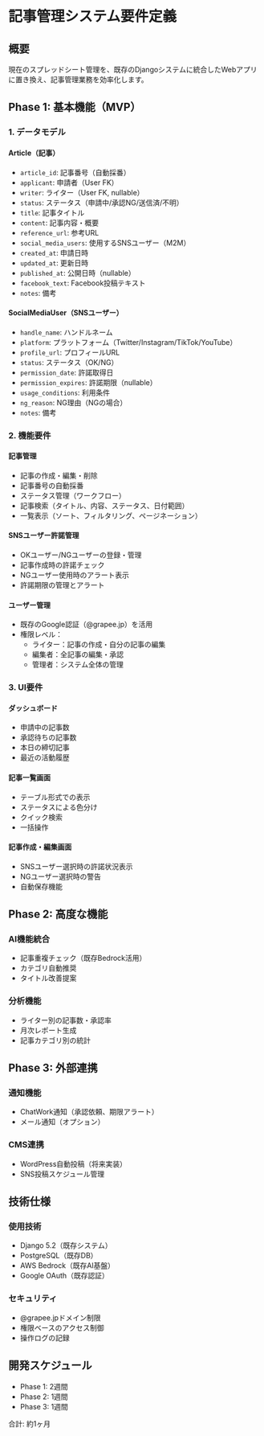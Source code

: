 # 記事管理システム要件定義

## 概要
現在のスプレッドシート管理を、既存のDjangoシステムに統合したWebアプリに置き換え、記事管理業務を効率化します。

## Phase 1: 基本機能（MVP）

### 1. データモデル

#### Article（記事）
- `article_id`: 記事番号（自動採番）
- `applicant`: 申請者（User FK）
- `writer`: ライター（User FK, nullable）
- `status`: ステータス（申請中/承認NG/送信済/不明）
- `title`: 記事タイトル
- `content`: 記事内容・概要
- `reference_url`: 参考URL
- `social_media_users`: 使用するSNSユーザー（M2M）
- `created_at`: 申請日時
- `updated_at`: 更新日時
- `published_at`: 公開日時（nullable）
- `facebook_text`: Facebook投稿テキスト
- `notes`: 備考

#### SocialMediaUser（SNSユーザー）
- `handle_name`: ハンドルネーム
- `platform`: プラットフォーム（Twitter/Instagram/TikTok/YouTube）
- `profile_url`: プロフィールURL
- `status`: ステータス（OK/NG）
- `permission_date`: 許諾取得日
- `permission_expires`: 許諾期限（nullable）
- `usage_conditions`: 利用条件
- `ng_reason`: NG理由（NGの場合）
- `notes`: 備考

### 2. 機能要件

#### 記事管理
- 記事の作成・編集・削除
- 記事番号の自動採番
- ステータス管理（ワークフロー）
- 記事検索（タイトル、内容、ステータス、日付範囲）
- 一覧表示（ソート、フィルタリング、ページネーション）

#### SNSユーザー許諾管理
- OKユーザー/NGユーザーの登録・管理
- 記事作成時の許諾チェック
- NGユーザー使用時のアラート表示
- 許諾期限の管理とアラート

#### ユーザー管理
- 既存のGoogle認証（@grapee.jp）を活用
- 権限レベル：
  - ライター：記事の作成・自分の記事の編集
  - 編集者：全記事の編集・承認
  - 管理者：システム全体の管理

### 3. UI要件

#### ダッシュボード
- 申請中の記事数
- 承認待ちの記事数
- 本日の締切記事
- 最近の活動履歴

#### 記事一覧画面
- テーブル形式での表示
- ステータスによる色分け
- クイック検索
- 一括操作

#### 記事作成・編集画面
- SNSユーザー選択時の許諾状況表示
- NGユーザー選択時の警告
- 自動保存機能

## Phase 2: 高度な機能

### AI機能統合
- 記事重複チェック（既存Bedrock活用）
- カテゴリ自動推奨
- タイトル改善提案

### 分析機能
- ライター別の記事数・承認率
- 月次レポート生成
- 記事カテゴリ別の統計

## Phase 3: 外部連携

### 通知機能
- ChatWork通知（承認依頼、期限アラート）
- メール通知（オプション）

### CMS連携
- WordPress自動投稿（将来実装）
- SNS投稿スケジュール管理

## 技術仕様

### 使用技術
- Django 5.2（既存システム）
- PostgreSQL（既存DB）
- AWS Bedrock（既存AI基盤）
- Google OAuth（既存認証）

### セキュリティ
- @grapee.jpドメイン制限
- 権限ベースのアクセス制御
- 操作ログの記録

## 開発スケジュール

- Phase 1: 2週間
- Phase 2: 1週間
- Phase 3: 1週間

合計: 約1ヶ月